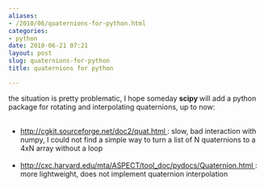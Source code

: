 ```yaml
---
aliases:
- /2010/06/quaternions-for-python.html
categories:
- python
date: 2010-06-21 07:21
layout: post
slug: quaternions-for-python
title: quaternions for python

---
```


<p>
 the situation is pretty problematic, I hope someday
 <strong>
  scipy
 </strong>
 will add a python package for rotating and interpolating quaternions, up to now:
 <br/>
</p>
<ul>
 <br/>
 <li>
  <a href="http://cgkit.sourceforge.net/doc2/quat.html">
   http://cgkit.sourceforge.net/doc2/quat.html
  </a>
  : slow, bad interaction with numpy, I could not find a simple way to turn a list of N quaternions to a 4xN array without a loop
 </li>
 <br/>
 <li>
  <a href="http://cxc.harvard.edu/mta/ASPECT/tool_doc/pydocs/Quaternion.html">
   http://cxc.harvard.edu/mta/ASPECT/tool_doc/pydocs/Quaternion.html
  </a>
  : more lightweight, does not implement quaternion interpolation
 </li>
 <br/>
</ul>
